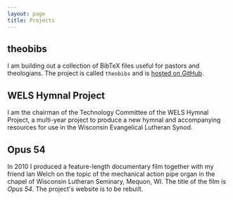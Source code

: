 ```yaml
---
layout: page
title: Projects
---
```


## theobibs

I am building out a collection of BibTeX files useful for pastors and theologians. The project is called `theobibs` and is [hosted on GitHub](https://github.com/crbassett/theobibs).

## WELS Hymnal Project

I am the chairman of the Technology Committee of the WELS Hymnal Project, a multi-year project to produce a new hymnal and accompanying resources for use in the Wisconsin Evangelical Lutheran Synod.

## Opus 54

In 2010 I produced a feature-length documentary film together with my friend Ian Welch on the topic of the mechanical action pipe organ in the chapel of Wisconsin Lutheran Seminary, Mequon, WI. The title of the film is *Opus 54*. The project's website is to be rebuilt.